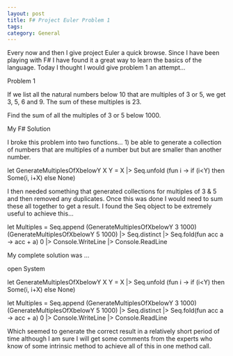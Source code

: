 ```yaml
---
layout: post
title: F# Project Euler Problem 1
tags: 
category: General
---
```

Every now and then I give project Euler a quick browse. Since I have been playing with F# I have found it a great way to learn the basics of the language. Today I thought I would give problem 1 an attempt…

Problem 1

If we list all the natural numbers below 10 that are multiples of 3 or 5, we get 3, 5, 6 and 9. The sum of these multiples is 23.

Find the sum of all the multiples of 3 or 5 below 1000.

My F# Solution

I broke this problem into two functions… 1) be able to generate a collection of numbers that are multiples of a number but but are smaller than another number.

let GenerateMultiplesOfXbelowY X Y = 
    X |> Seq.unfold (fun i -> if (i<Y) then Some(i, i+X) else None)

I then needed something that generated collections for multiples of 3 & 5 and then removed any duplicates. Once this was done I would need to sum these all together to get a result. I found the Seq object to be extremely useful to achieve this…

let Multiples = 
    Seq.append (GenerateMultiplesOfXbelowY 3 1000) (GenerateMultiplesOfXbelowY 5 1000) 
    |> Seq.distinct 
    |> Seq.fold(fun acc a -> acc + a) 0
    |> Console.WriteLine
    |> Console.ReadLine 

My complete solution was …

open System

let GenerateMultiplesOfXbelowY X Y = 
    X |> Seq.unfold (fun i -> if (i<Y) then Some(i, i+X) else None)

let Multiples = 
    Seq.append (GenerateMultiplesOfXbelowY 3 1000) (GenerateMultiplesOfXbelowY 5 1000) 
    |> Seq.distinct 
    |> Seq.fold(fun acc a -> acc + a) 0
    |> Console.WriteLine
    |> Console.ReadLine 
 

Which seemed to generate the correct result in a relatively short period of time although I am sure I will get some comments from the experts who know of some intrinsic method to achieve all of this in one method call.
